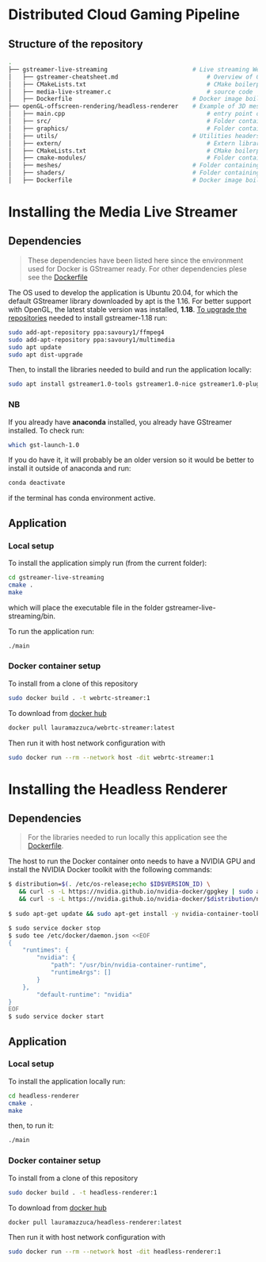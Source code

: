 # Distributed Cloud Gaming Pipeline

## Structure of the repository
```bash
.
├── gstreamer-live-streaming                        # Live streaming WebRTC server (C)
│   ├── gstreamer-cheatsheet.md                         # Overview of GStreamer's most important elements
│   ├── CMakeLists.txt                                  # CMake boilerplate
│   ├── media-live-streamer.c                           # source code
│   ├── Dockerfile	                                # Docker image boilerplate
├── openGL-offscreen-rendering/headless-renderer    # Example of 3D mesh headless rendering using EGL (C++)
│   ├── main.cpp                                        # entry point of the program
│   ├── src/                                         	# Folder containing the source code
│   ├── graphics/                                       # Folder containing graphics-related classes
│   ├── utils/		                                # Utilities headers 
│   ├── extern/                                         # Extern libraries
│   ├── CMakeLists.txt                                  # CMake boilerplate
│   ├── cmake-modules/                                  # Folder containing modules to find libraries
│   ├── meshes/                                  	# Folder containing the meshes obj files
│   ├── shaders/                                 	# Folder containing the GLSL shader programs
│   ├── Dockerfile	                                # Docker image boilerplate
```

# Installing the Media Live Streamer
## Dependencies
> These dependencies have been listed here since the environment used for Docker is GStreamer ready. For other dependencies plese see the [Dockerfile](https://github.com/lauramazzuca21/distributed-cloud-gaming-pipeline/blob/master/gstreamer-live-streaming/Dockerfile)
  
The OS used to develop the application is Ubuntu 20.04, for which the default GStreamer library downloaded by apt is the 1.16. For better support with OpenGL, the latest stable version was installed, **1.18**. [To upgrade the repositories](https://askubuntu.com/questions/1377561/is-it-possible-to-upgrade-gstreamer-and-libx264-on-ubuntu-18-04) needed to install gstreamer-1.18 run:
```bash
sudo add-apt-repository ppa:savoury1/ffmpeg4
sudo add-apt-repository ppa:savoury1/multimedia
sudo apt update
sudo apt dist-upgrade
```
Then, to install the libraries needed to build and run the application locally:
```bash
sudo apt install gstreamer1.0-tools gstreamer1.0-nice gstreamer1.0-plugins-bad gstreamer1.0-plugins-ugly gstreamer1.0-plugins-good libgstreamer1.0-dev libglib2.0-dev libgstreamer-plugins-bad1.0-dev libsoup2.4-dev libjson-glib-dev
```
### NB
If you already have **anaconda** installed, you already have GStreamer installed. To check run:
```bash
which gst-launch-1.0
```
If you do have it, it will probably be an older version so it would be better to install it outside of anaconda and run:
```bash
conda deactivate
```
if the terminal has conda environment active.

## Application
### Local setup
To install the application simply run (from the current folder):
```bash
cd gstreamer-live-streaming
cmake .
make
```
which will place the executable file in the folder gstreamer-live-streaming/bin.

To run the application run:
```bash
./main
```

### Docker container setup
To install from a clone of this repository
```bash
sudo docker build . -t webrtc-streamer:1
```
To download from [docker hub](https://hub.docker.com/repository/docker/lauramazzuca/webrtc-streamer)
```bash
docker pull lauramazzuca/webrtc-streamer:latest
```

Then run it with host network configuration with
```bash
sudo docker run --rm --network host -dit webrtc-streamer:1
```

# Installing the Headless Renderer
## Dependencies
>For the libraries needed to run locally this application see the [Dockerfile](https://github.com/lauramazzuca21/distributed-cloud-gaming-pipeline/blob/master/headless-renderer/Dockerfile).

The host to run the Docker container onto needs to have a NVIDIA GPU and install the NVIDIA Docker toolkit with the following commands:
```bash
$ distribution=$(. /etc/os-release;echo $ID$VERSION_ID) \
   && curl -s -L https://nvidia.github.io/nvidia-docker/gpgkey | sudo apt-key add - \
   && curl -s -L https://nvidia.github.io/nvidia-docker/$distribution/nvidia-docker.list | sudo tee /etc/apt/sources.list.d/nvidia-docker.list
   
$ sudo apt-get update && sudo apt-get install -y nvidia-container-toolkit

$ sudo service docker stop
$ sudo tee /etc/docker/daemon.json <<EOF
{
    "runtimes": {
        "nvidia": {
            "path": "/usr/bin/nvidia-container-runtime",
            "runtimeArgs": []
        }
    },
		"default-runtime": "nvidia"
}
EOF
$ sudo service docker start
```
## Application
### Local setup
To install the application locally run:
```bash
cd headless-renderer
cmake .
make
```
then, to run it:
```bash
./main
```

### Docker container setup
To install from a clone of this repository
```bash
sudo docker build . -t headless-renderer:1
```
To download from [docker hub](https://hub.docker.com/repository/docker/lauramazzuca/headless-renderer)
```bash
docker pull lauramazzuca/headless-renderer:latest
```

Then run it with host network configuration with
```bash
sudo docker run --rm --network host -dit headless-renderer:1
```
